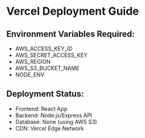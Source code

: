 # Vercel Deployment Guide

## Environment Variables Required:
- AWS_ACCESS_KEY_ID
- AWS_SECRET_ACCESS_KEY  
- AWS_REGION
- AWS_S3_BUCKET_NAME
- NODE_ENV

## Deployment Status:
- Frontend: React App
- Backend: Node.js/Express API
- Database: None (using AWS S3)
- CDN: Vercel Edge Network
